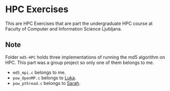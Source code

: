 # HPC Exercises

This are HPC Exercises that are part the undergraduate HPC course at Faculty of Computer and Information Science Ljubljana.

## Note

Folder `md5-HPC` holds three implementations of running the md5 algorithm on HPC. This part was a group project so only one of them belongs to me.

- `md5_mpi.c` belongs to me.
- `pow_OpenMP.c` belongs to [Luka](https://github.com/lukapantar-personal).
- `pow_pthread.c` belongs to [Sarah](https://github.com/sresix).
